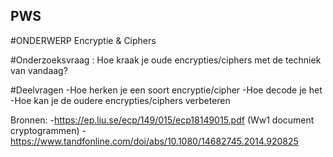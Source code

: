 ## PWS

#ONDERWERP
Encryptie & Ciphers

#Onderzoeksvraag :
Hoe kraak je oude encrypties/ciphers met de techniek van vandaag?

#Deelvragen
-Hoe herken je een soort encryptie/cipher
-Hoe decode je het
-Hoe kan je de oudere encrypties/ciphers verbeteren


Bronnen:
-https://ep.liu.se/ecp/149/015/ecp18149015.pdf (Ww1 document cryptogrammen)
-https://www.tandfonline.com/doi/abs/10.1080/14682745.2014.920825 




